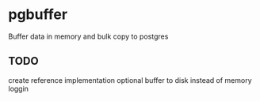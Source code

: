 # pgbuffer
Buffer data in memory and bulk copy to postgres
## TODO
create reference implementation
optional buffer to disk instead of memory
loggin
